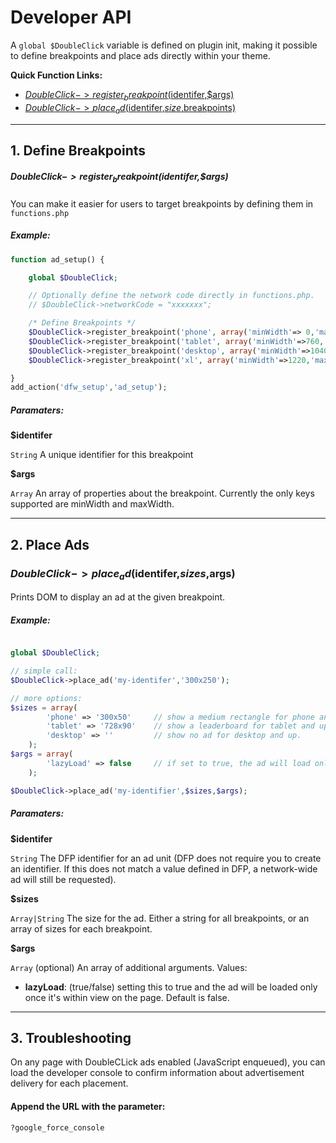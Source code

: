 # Developer API

A `global $DoubleClick` variable is defined on plugin init, making it possible to define breakpoints
and place ads directly within your theme.

__Quick Function Links:__

 * [$DoubleClick->register_breakpoint($identifer,$args)](#doubleclick-register_breakpointidentiferargs)
 * [$DoubleClick->place_ad($identifer,$size,$breakpoints)](#doubleclick-place_adidentifersizebreakpoints)

* * *

## 1. Define Breakpoints

##### $DoubleClick->register_breakpoint($identifer,$args)

You can make it easier for users to target breakpoints by defining them in `functions.php`

##### Example:

```php
function ad_setup() {

	global $DoubleClick;

	// Optionally define the network code directly in functions.php.
	// $DoubleClick->networkCode = "xxxxxxx";

	/* Define Breakpoints */
	$DoubleClick->register_breakpoint('phone', array('minWidth'=> 0,'maxWidth'=>720));
	$DoubleClick->register_breakpoint('tablet', array('minWidth'=>760,'maxWidth'=>1040));
	$DoubleClick->register_breakpoint('desktop', array('minWidth'=>1040,'maxWidth'=>1220));
	$DoubleClick->register_breakpoint('xl', array('minWidth'=>1220,'maxWidth'=>9999));

}
add_action('dfw_setup','ad_setup');
```

##### Paramaters:

__$identifer__

`String` A unique identifier for this breakpoint

__$args__

`Array` An array of properties about the breakpoint. Currently the only keys supported are minWidth and maxWidth.

* * *

## 2. Place Ads

### $DoubleClick->place_ad($identifer,$sizes,$args)

Prints DOM to display an ad at the given breakpoint.

##### Example:

```php

global $DoubleClick;

// simple call:
$DoubleClick->place_ad('my-identifer','300x250');

// more options:
$sizes = array(
		'phone' => '300x50'		// show a medium rectangle for phone and up.
		'tablet' => '728x90'	// show a leaderboard for tablet and up.
		'desktop' => ''			// show no ad for desktop and up.
	);
$args = array(
		'lazyLoad' => false 	// if set to true, the ad will load only once its within view on screen.
	);

$DoubleClick->place_ad('my-identifier',$sizes,$args);
```


##### Paramaters:

__$identifer__

`String` The DFP identifier for an ad unit (DFP does not require you to create an identifier. If this does not match a value defined in DFP, a network-wide ad will still be requested).

__$sizes__

`Array|String` The size for the ad. Either a string for all breakpoints, or an array of sizes for each breakpoint.

__$args__

`Array` (optional) An array of additional arguments. Values:

 - __lazyLoad__: (true/false) setting this to true and the ad will be loaded only once it's within view on the page. Default is false.

* * *

## 3. Troubleshooting

On any page with DoubleCLick ads enabled (JavaScript enqueued), you can load the developer console to confirm information about advertisement delivery for each placement.

#### Append the URL with the parameter:
```
?google_force_console
```
